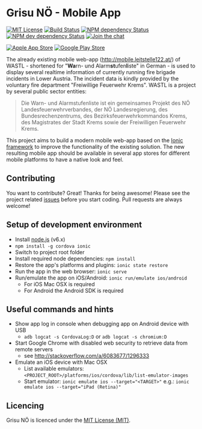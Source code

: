 Grisu NÖ - Mobile App
============
[![MIT License][license-image]][license-url] [![Build Status][travis-image]][travis-url] [![NPM dependency Status][david-image]][david-url] [![NPM dev dependency Status][david-dev-image]][david-dev-url] [![Join the chat][chat-image]][chat-url]

[![Apple App Store][app-store-image]][app-store-url] [![Google Play Store][play-store-image]][play-store-url]

The already existing mobile web-app (http://mobile.leitstelle122.at/) of WASTL - shortened for "<strong>Wa</strong>rn- und
Alarm<strong>st</strong>ufen<strong>l</strong>iste" in German - is used to display several realtime information of currently running fire
brigade incidents in Lower Austria. The incident data is kindly provided by the voluntary fire department "Freiwillige Feuerwehr Krems".
WASTL is a project by several public sector entities:

> Die Warn- und Alarmstufenliste ist ein gemeinsames Projekt des NÖ Landesfeuerwehrverbandes, der NÖ Landesregierung, des
Bundesrechenzentrums, des Bezirksfeuerwehrkommandos Krems, des Magistrates der Stadt Krems sowie der Freiwilligen Feuerwehr Krems.

This project aims to build a modern mobile web-app based on the [Ionic framework](http://ionicframework.com/) to improve the functionality
of the existing solution. The new resulting mobile app should be available in several app stores for different mobile platforms to have a
native look and feel.

Contributing
------------

You want to contribute? Great! Thanks for being awesome! Please see the project related
[issues](https://github.com/Grisu-NOE/mobile-app/issues) before you start coding. Pull requests are always welcome!

## Setup of development environment

- Install [node.js](http://nodejs.org/) (v6.x)
- `npm install -g cordova ionic`
- Switch to project root folder
- Install required node dependencies: `npm install`
- Restore the app's platforms and plugins: `ionic state restore`
- Run the app in the web browser: `ionic serve`
- Run/emulate the app on iOS/Android: `ionic run/emulate ios/android`
  - For iOS Mac OSX is required
  - For Android the Android SDK is required

## Useful commands and hints
- Show app log in console when debugging app on Android device with USB
  - `adb logcat -s CordovaLog:D` or `adb logcat -s chromium:D`
- Start Google Chrome with disabled web security to retrieve data from remote servers
  - see http://stackoverflow.com/a/6083677/1296333
- Emulate an iOS device with Mac OSX
  - List available emulators: `<PROJECT_ROOT>/platforms/ios/cordova/lib/list-emulator-images`
  - Start emulator: `ionic emulate ios --target="<TARGET>"` e.g.: `ionic emulate ios --target="iPad (Retina)"`

Licencing
---------

Grisu NÖ is licenced under the [MIT License (MIT)](LICENSE).

[license-image]: http://img.shields.io/badge/license-MIT-blue.svg?style=flat
[license-url]: LICENSE

[travis-url]: https://travis-ci.org/Grisu-NOE/mobile-app
[travis-image]: https://travis-ci.org/Grisu-NOE/mobile-app.svg?branch=master

[david-url]: https://david-dm.org/Grisu-NOE/mobile-app
[david-image]: https://david-dm.org/Grisu-NOE/mobile-app.svg

[david-dev-url]: https://david-dm.org/Grisu-NOE/mobile-app?type=dev
[david-dev-image]: https://david-dm.org/Grisu-NOE/mobile-app/dev-status.svg

[chat-image]: https://badges.gitter.im/Join%20Chat.svg
[chat-url]: https://gitter.im/Grisu-NOE/mobile-app?utm_source=badge&utm_medium=badge&utm_campaign=pr-badge&utm_content=badge

[app-store-url]: https://itunes.apple.com/at/app/grisu-no-feuerwehr-wastl/id961696829?mt=8&uo=4
[app-store-image]: http://cust234.vereinsmeier.com/files/img/Grisu-NOe/app-store.png

[play-store-url]: https://play.google.com/store/apps/details?id=at.lex.grisu.noe
[play-store-image]: http://cust234.vereinsmeier.com/files/img/Grisu-NOe/google-play.png

